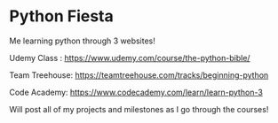 # Python Fiesta
   Me learning python through 3 websites! 
   
   Udemy Class : https://www.udemy.com/course/the-python-bible/
   
   Team Treehouse: https://teamtreehouse.com/tracks/beginning-python
   
   Code Academy: https://www.codecademy.com/learn/learn-python-3
   
   Will post all of my projects and milestones as I go through the courses!
